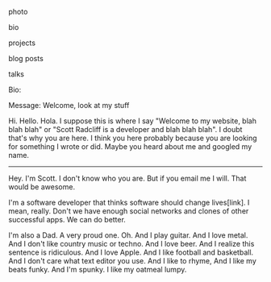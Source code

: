 photo

bio

projects

blog posts

talks


Bio:

Message: Welcome, look at my stuff

Hi. Hello. Hola. I suppose this is where I say "Welcome to my website, blah blah blah" or "Scott Radcliff is a developer and blah blah blah". I doubt that's why you are here. I think you here probably because you are looking for something I wrote or did. Maybe you heard about me and googled my name.

----

Hey. I'm Scott. I don't know who you are. But if you email me I will. That would be awesome.

I'm a software developer that thinks software should change lives[link]. I mean, really. Don't we have enough social networks and clones of other successful apps. We can do better.

I'm also a Dad. A very proud one. Oh. And I play guitar. And I love metal. And I don't like country music or techno. And I love beer. And I realize this sentence is ridiculous. And I love Apple. And I like football and basketball. And I don't care what text editor you use. And I like to rhyme, And I like my beats funky. And I'm spunky. I like my oatmeal lumpy.
